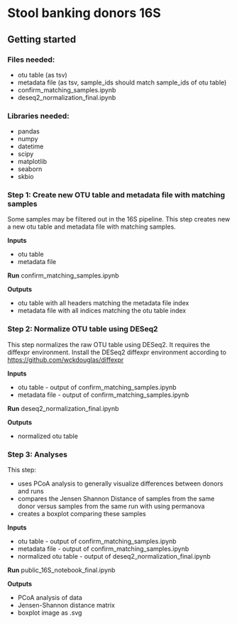 # Stool banking donors 16S

## Getting started

### Files needed:

- otu table (as tsv)
- metadata file (as tsv, sample_ids should match sample_ids of otu table)
- confirm_matching_samples.ipynb
- deseq2_normalization_final.ipynb


### Libraries needed:

- pandas
- numpy
- datetime
- scipy
- matplotlib
- seaborn
- skbio


### Step 1: Create new OTU table and metadata file with matching samples

Some samples may be filtered out in the 16S pipeline. This step creates new a new otu table and metadata file with matching samples.

**Inputs**
- otu table
- metadata file

**Run**
confirm_matching_samples.ipynb

**Outputs**
- otu table with all headers matching the metadata file index
- metadata file with all indices matching the otu table index


### Step 2: Normalize OTU table using DESeq2

This step normalizes the raw OTU table using DESeq2. It requires the diffexpr environment. 
Install the DESeq2 diffexpr environment according to https://github.com/wckdouglas/diffexpr

**Inputs**
- otu table - output of confirm_matching_samples.ipynb
- metadata file - output of confirm_matching_samples.ipynb

**Run**
deseq2_normalization_final.ipynb

**Outputs**
- normalized otu table 


### Step 3: Analyses

This step:
- uses PCoA analysis to generally visualize differences between donors and runs
- compares the Jensen Shannon Distance of samples from the same donor versus samples from the same run with using permanova
- creates a boxplot comparing these samples

**Inputs**
- otu table - output of confirm_matching_samples.ipynb
- metadata file - output of confirm_matching_samples.ipynb
- normalized otu table - output of deseq2_normalization_final.ipynb

**Run**
public_16S_notebook_final.ipynb

**Outputs**
- PCoA analysis of data
- Jensen-Shannon distance matrix
- boxplot image as .svg